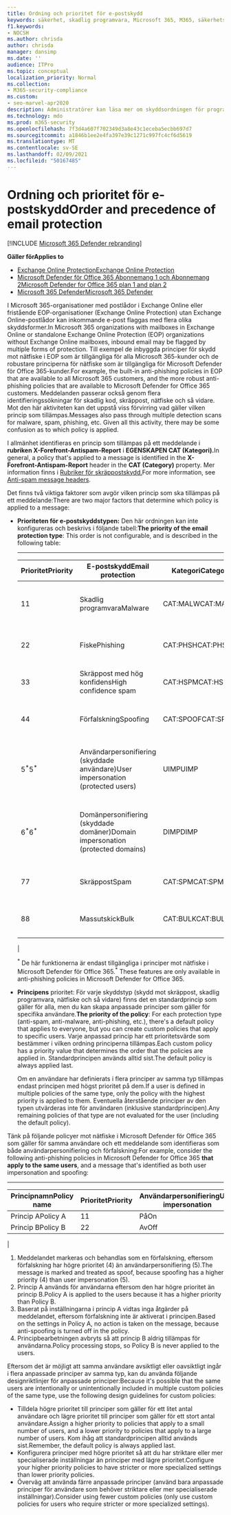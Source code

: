 ```yaml
---
title: Ordning och prioritet för e-postskydd
keywords: säkerhet, skadlig programvara, Microsoft 365, M365, säkerhetscenter, ATP, Microsoft Defender ATP, Office 365 ATP, Azure ATP
f1.keywords:
- NOCSH
ms.author: chrisda
author: chrisda
manager: dansimp
ms.date: ''
audience: ITPro
ms.topic: conceptual
localization_priority: Normal
ms.collection:
- M365-security-compliance
ms.custom:
- seo-marvel-apr2020
description: Administratörer kan läsa mer om skyddsordningen för program i Exchange Online Protection (EOP) och hur prioritetsvärdet i skyddsprinciperna avgör vilken princip som används.
ms.technology: mdo
ms.prod: m365-security
ms.openlocfilehash: 7f3d4a607f702349d3a8e43c1eceba5ecbb697d7
ms.sourcegitcommit: a1846b1ee2e4fa397e39c1271c997fc4cf6d5619
ms.translationtype: MT
ms.contentlocale: sv-SE
ms.lasthandoff: 02/09/2021
ms.locfileid: "50167485"
---
```

# <a name="order-and-precedence-of-email-protection"></a><span data-ttu-id="7ea72-104">Ordning och prioritet för e-postskydd</span><span class="sxs-lookup"><span data-stu-id="7ea72-104">Order and precedence of email protection</span></span>

[!INCLUDE [Microsoft 365 Defender rebranding](../includes/microsoft-defender-for-office.md)]

<span data-ttu-id="7ea72-105">**Gäller för**</span><span class="sxs-lookup"><span data-stu-id="7ea72-105">**Applies to**</span></span>
- [<span data-ttu-id="7ea72-106">Exchange Online Protection</span><span class="sxs-lookup"><span data-stu-id="7ea72-106">Exchange Online Protection</span></span>](https://go.microsoft.com/fwlink/?linkid=2148611)
- [<span data-ttu-id="7ea72-107">Microsoft Defender för Office 365 Abonnemang 1 och Abonnemang 2</span><span class="sxs-lookup"><span data-stu-id="7ea72-107">Microsoft Defender for Office 365 plan 1 and plan 2</span></span>](https://go.microsoft.com/fwlink/?linkid=2148715)
- [<span data-ttu-id="7ea72-108">Microsoft 365 Defender</span><span class="sxs-lookup"><span data-stu-id="7ea72-108">Microsoft 365 Defender</span></span>](https://go.microsoft.com/fwlink/?linkid=2118804)

<span data-ttu-id="7ea72-109">I Microsoft 365-organisationer med postlådor i Exchange Online eller fristående EOP-organisationer (Exchange Online Protection) utan Exchange Online-postlådor kan inkommande e-post flaggas med flera olika skyddsformer.</span><span class="sxs-lookup"><span data-stu-id="7ea72-109">In Microsoft 365 organizations with mailboxes in Exchange Online or standalone Exchange Online Protection (EOP) organizations without Exchange Online mailboxes, inbound email may be flagged by multiple forms of protection.</span></span> <span data-ttu-id="7ea72-110">Till exempel de inbyggda principer för skydd mot nätfiske i EOP som är tillgängliga för alla Microsoft 365-kunder och de robustare principerna för nätfiske som är tillgängliga för Microsoft Defender för Office 365-kunder.</span><span class="sxs-lookup"><span data-stu-id="7ea72-110">For example, the built-in anti-phishing policies in EOP that are available to all Microsoft 365 customers, and the more robust anti-phishing policies that are available to Microsoft Defender for Office 365 customers.</span></span> <span data-ttu-id="7ea72-111">Meddelanden passerar också genom flera identifieringssökningar för skadlig kod, skräppost, nätfiske och så vidare. Mot den här aktiviteten kan det uppstå viss förvirring vad gäller vilken princip som tillämpas.</span><span class="sxs-lookup"><span data-stu-id="7ea72-111">Messages also pass through multiple detection scans for malware, spam, phishing, etc. Given all this activity, there may be some confusion as to which policy is applied.</span></span>

<span data-ttu-id="7ea72-112">I allmänhet identifieras en princip som tillämpas på ett meddelande i **rubriken X-Forefront-Antispam-Report** i **EGENSKAPEN CAT (Kategori).**</span><span class="sxs-lookup"><span data-stu-id="7ea72-112">In general, a policy that's applied to a message is identified in the **X-Forefront-Antispam-Report** header in the **CAT (Category)** property.</span></span> <span data-ttu-id="7ea72-113">Mer information finns i [Rubriker för skräppostskydd.](anti-spam-message-headers.md)</span><span class="sxs-lookup"><span data-stu-id="7ea72-113">For more information, see [Anti-spam message headers](anti-spam-message-headers.md).</span></span>

<span data-ttu-id="7ea72-114">Det finns två viktiga faktorer som avgör vilken princip som ska tillämpas på ett meddelande:</span><span class="sxs-lookup"><span data-stu-id="7ea72-114">There are two major factors that determine which policy is applied to a message:</span></span>

- <span data-ttu-id="7ea72-115">**Prioriteten för e-postskyddstypen:** Den här ordningen kan inte konfigureras och beskrivs i följande tabell:</span><span class="sxs-lookup"><span data-stu-id="7ea72-115">**The priority of the email protection type**: This order is not configurable, and is described in the following table:</span></span>

  ****

  |<span data-ttu-id="7ea72-116">Prioritet</span><span class="sxs-lookup"><span data-stu-id="7ea72-116">Priority</span></span>|<span data-ttu-id="7ea72-117">E-postskydd</span><span class="sxs-lookup"><span data-stu-id="7ea72-117">Email protection</span></span>|<span data-ttu-id="7ea72-118">Kategori</span><span class="sxs-lookup"><span data-stu-id="7ea72-118">Category</span></span>|<span data-ttu-id="7ea72-119">Här hanterar du</span><span class="sxs-lookup"><span data-stu-id="7ea72-119">Where to manage</span></span>|
  |---|---|---|---|
  |<span data-ttu-id="7ea72-120">1</span><span class="sxs-lookup"><span data-stu-id="7ea72-120">1</span></span>|<span data-ttu-id="7ea72-121">Skadlig programvara</span><span class="sxs-lookup"><span data-stu-id="7ea72-121">Malware</span></span>|<span data-ttu-id="7ea72-122">CAT:MALW</span><span class="sxs-lookup"><span data-stu-id="7ea72-122">CAT:MALW</span></span>|[<span data-ttu-id="7ea72-123">Konfigurera principer för skydd mot skadlig programvara i EOP</span><span class="sxs-lookup"><span data-stu-id="7ea72-123">Configure anti-malware policies in EOP</span></span>](configure-anti-malware-policies.md)|
  |<span data-ttu-id="7ea72-124">2</span><span class="sxs-lookup"><span data-stu-id="7ea72-124">2</span></span>|<span data-ttu-id="7ea72-125">Fiske</span><span class="sxs-lookup"><span data-stu-id="7ea72-125">Phishing</span></span>|<span data-ttu-id="7ea72-126">CAT:PHSH</span><span class="sxs-lookup"><span data-stu-id="7ea72-126">CAT:PHSH</span></span>|[<span data-ttu-id="7ea72-127">Konfigurera principer för skräppostskydd i EOP</span><span class="sxs-lookup"><span data-stu-id="7ea72-127">Configure anti-spam policies in EOP</span></span>](configure-your-spam-filter-policies.md)|
  |<span data-ttu-id="7ea72-128">3</span><span class="sxs-lookup"><span data-stu-id="7ea72-128">3</span></span>|<span data-ttu-id="7ea72-129">Skräppost med hög konfidens</span><span class="sxs-lookup"><span data-stu-id="7ea72-129">High confidence spam</span></span>|<span data-ttu-id="7ea72-130">CAT:HSPM</span><span class="sxs-lookup"><span data-stu-id="7ea72-130">CAT:HSPM</span></span>|[<span data-ttu-id="7ea72-131">Konfigurera principer för skräppostskydd i EOP</span><span class="sxs-lookup"><span data-stu-id="7ea72-131">Configure anti-spam policies in EOP</span></span>](configure-your-spam-filter-policies.md)|
  |<span data-ttu-id="7ea72-132">4</span><span class="sxs-lookup"><span data-stu-id="7ea72-132">4</span></span>|<span data-ttu-id="7ea72-133">Förfalskning</span><span class="sxs-lookup"><span data-stu-id="7ea72-133">Spoofing</span></span>|<span data-ttu-id="7ea72-134">CAT:SPOOF</span><span class="sxs-lookup"><span data-stu-id="7ea72-134">CAT:SPOOF</span></span>|[<span data-ttu-id="7ea72-135">Konfigurera förfalskningsinformation i EOP</span><span class="sxs-lookup"><span data-stu-id="7ea72-135">Configure spoof intelligence in EOP</span></span>](learn-about-spoof-intelligence.md)|
  |<span data-ttu-id="7ea72-136">5<sup>\*</sup></span><span class="sxs-lookup"><span data-stu-id="7ea72-136">5<sup>\*</sup></span></span>|<span data-ttu-id="7ea72-137">Användarpersonifiering (skyddade användare)</span><span class="sxs-lookup"><span data-stu-id="7ea72-137">User impersonation (protected users)</span></span>|<span data-ttu-id="7ea72-138">UIMP</span><span class="sxs-lookup"><span data-stu-id="7ea72-138">UIMP</span></span>|[<span data-ttu-id="7ea72-139">Konfigurera principer för skydd mot nätfiske i Microsoft Defender för Office 365</span><span class="sxs-lookup"><span data-stu-id="7ea72-139">Configure anti-phishing policies in Microsoft Defender for Office 365</span></span>](configure-atp-anti-phishing-policies.md)|
  |<span data-ttu-id="7ea72-140">6<sup>\*</sup></span><span class="sxs-lookup"><span data-stu-id="7ea72-140">6<sup>\*</sup></span></span>|<span data-ttu-id="7ea72-141">Domänpersonifiering (skyddade domäner)</span><span class="sxs-lookup"><span data-stu-id="7ea72-141">Domain impersonation (protected domains)</span></span>|<span data-ttu-id="7ea72-142">DIMP</span><span class="sxs-lookup"><span data-stu-id="7ea72-142">DIMP</span></span>|[<span data-ttu-id="7ea72-143">Konfigurera principer för skydd mot nätfiske i Microsoft Defender för Office 365</span><span class="sxs-lookup"><span data-stu-id="7ea72-143">Configure anti-phishing policies in Microsoft Defender for Office 365</span></span>](configure-atp-anti-phishing-policies.md)|
  |<span data-ttu-id="7ea72-144">7</span><span class="sxs-lookup"><span data-stu-id="7ea72-144">7</span></span>|<span data-ttu-id="7ea72-145">Skräppost</span><span class="sxs-lookup"><span data-stu-id="7ea72-145">Spam</span></span>|<span data-ttu-id="7ea72-146">CAT:SPM</span><span class="sxs-lookup"><span data-stu-id="7ea72-146">CAT:SPM</span></span>|[<span data-ttu-id="7ea72-147">Konfigurera principer för skräppostskydd i EOP</span><span class="sxs-lookup"><span data-stu-id="7ea72-147">Configure anti-spam policies in EOP</span></span>](configure-your-spam-filter-policies.md)|
  |<span data-ttu-id="7ea72-148">8</span><span class="sxs-lookup"><span data-stu-id="7ea72-148">8</span></span>|<span data-ttu-id="7ea72-149">Massutskick</span><span class="sxs-lookup"><span data-stu-id="7ea72-149">Bulk</span></span>|<span data-ttu-id="7ea72-150">CAT:BULK</span><span class="sxs-lookup"><span data-stu-id="7ea72-150">CAT:BULK</span></span>|[<span data-ttu-id="7ea72-151">Konfigurera principer för skräppostskydd i EOP</span><span class="sxs-lookup"><span data-stu-id="7ea72-151">Configure anti-spam policies in EOP</span></span>](configure-your-spam-filter-policies.md)|
  |

  <span data-ttu-id="7ea72-152"><sup>\*</sup> De här funktionerna är endast tillgängliga i principer mot nätfiske i Microsoft Defender för Office 365.</span><span class="sxs-lookup"><span data-stu-id="7ea72-152"><sup>\*</sup> These features are only available in anti-phishing policies in Microsoft Defender for Office 365.</span></span>

- <span data-ttu-id="7ea72-153">**Principens** prioritet: För varje skyddstyp (skydd mot skräppost, skadlig programvara, nätfiske och så vidare) finns det en standardprincip som gäller för alla, men du kan skapa anpassade principer som gäller för specifika användare.</span><span class="sxs-lookup"><span data-stu-id="7ea72-153">**The priority of the policy**: For each protection type (anti-spam, anti-malware, anti-phishing, etc.), there's a default policy that applies to everyone, but you can create custom policies that apply to specific users.</span></span> <span data-ttu-id="7ea72-154">Varje anpassad princip har ett prioritetsvärde som bestämmer i vilken ordning principerna tillämpas.</span><span class="sxs-lookup"><span data-stu-id="7ea72-154">Each custom policy has a priority value that determines the order that the policies are applied in.</span></span> <span data-ttu-id="7ea72-155">Standardprincipen används alltid sist.</span><span class="sxs-lookup"><span data-stu-id="7ea72-155">The default policy is always applied last.</span></span>

  <span data-ttu-id="7ea72-156">Om en användare har definierats i flera principer av samma typ tillämpas endast principen med högst prioritet på dem.</span><span class="sxs-lookup"><span data-stu-id="7ea72-156">If a user is defined in multiple policies of the same type, only the policy with the highest priority is applied to them.</span></span> <span data-ttu-id="7ea72-157">Eventuella återstående principer av den typen utvärderas inte för användaren (inklusive standardprincipen).</span><span class="sxs-lookup"><span data-stu-id="7ea72-157">Any remaining policies of that type are not evaluated for the user (including the default policy).</span></span>

<span data-ttu-id="7ea72-158">Tänk på följande policyer mot nätfiske i Microsoft Defender för Office 365 som gäller för samma användare och ett meddelande som identifieras som både användarpersonifiering och förfalskning:</span><span class="sxs-lookup"><span data-stu-id="7ea72-158">For example, consider the following anti-phishing policies in Microsoft Defender for Office 365 **that apply to the same users**, and a message that's identified as both user impersonation and spoofing:</span></span>

  ****

  |<span data-ttu-id="7ea72-159">Principnamn</span><span class="sxs-lookup"><span data-stu-id="7ea72-159">Policy name</span></span>|<span data-ttu-id="7ea72-160">Prioritet</span><span class="sxs-lookup"><span data-stu-id="7ea72-160">Priority</span></span>|<span data-ttu-id="7ea72-161">Användarpersonifiering</span><span class="sxs-lookup"><span data-stu-id="7ea72-161">User impersonation</span></span>|<span data-ttu-id="7ea72-162">Förfalskningskydd</span><span class="sxs-lookup"><span data-stu-id="7ea72-162">Anti-spoofing</span></span>|
  |---|---|---|---|
  |<span data-ttu-id="7ea72-163">Princip A</span><span class="sxs-lookup"><span data-stu-id="7ea72-163">Policy A</span></span>|<span data-ttu-id="7ea72-164">1</span><span class="sxs-lookup"><span data-stu-id="7ea72-164">1</span></span>|<span data-ttu-id="7ea72-165">På</span><span class="sxs-lookup"><span data-stu-id="7ea72-165">On</span></span>|<span data-ttu-id="7ea72-166">Av</span><span class="sxs-lookup"><span data-stu-id="7ea72-166">Off</span></span>|
  |<span data-ttu-id="7ea72-167">Princip B</span><span class="sxs-lookup"><span data-stu-id="7ea72-167">Policy B</span></span>|<span data-ttu-id="7ea72-168">2</span><span class="sxs-lookup"><span data-stu-id="7ea72-168">2</span></span>|<span data-ttu-id="7ea72-169">Av</span><span class="sxs-lookup"><span data-stu-id="7ea72-169">Off</span></span>|<span data-ttu-id="7ea72-170">På</span><span class="sxs-lookup"><span data-stu-id="7ea72-170">On</span></span>|
  |

1. <span data-ttu-id="7ea72-171">Meddelandet markeras och behandlas som en förfalskning, eftersom förfalskning har högre prioritet (4) än användarpersonifiering (5).</span><span class="sxs-lookup"><span data-stu-id="7ea72-171">The message is marked and treated as spoof, because spoofing has a higher priority (4) than user impersonation (5).</span></span>
2. <span data-ttu-id="7ea72-172">Princip A används för användarna eftersom den har högre prioritet än princip B.</span><span class="sxs-lookup"><span data-stu-id="7ea72-172">Policy A is applied to the users because it has a higher priority than Policy B.</span></span>
3. <span data-ttu-id="7ea72-173">Baserat på inställningarna i princip A vidtas inga åtgärder på meddelandet, eftersom förfalskning inte är aktiverat i principen.</span><span class="sxs-lookup"><span data-stu-id="7ea72-173">Based on the settings in Policy A, no action is taken on the message, because anti-spoofing is turned off in the policy.</span></span>
4. <span data-ttu-id="7ea72-174">Principbearbetningen avbryts så att princip B aldrig tillämpas för användarna.</span><span class="sxs-lookup"><span data-stu-id="7ea72-174">Policy processing stops, so Policy B is never applied to the users.</span></span>

<span data-ttu-id="7ea72-175">Eftersom det är möjligt att samma användare avsiktligt eller oavsiktligt ingår i flera anpassade principer av samma typ, kan du använda följande designriktlinjer för anpassade principer:</span><span class="sxs-lookup"><span data-stu-id="7ea72-175">Because it's possible that the same users are intentionally or unintentionally included in multiple custom policies of the same type, use the following design guidelines for custom policies:</span></span>

- <span data-ttu-id="7ea72-176">Tilldela högre prioritet till principer som gäller för ett litet antal användare och lägre prioritet till principer som gäller för ett stort antal användare.</span><span class="sxs-lookup"><span data-stu-id="7ea72-176">Assign a higher priority to policies that apply to a small number of users, and a lower priority to policies that apply to a large number of users.</span></span> <span data-ttu-id="7ea72-177">Kom ihåg att standardprincipen alltid används sist.</span><span class="sxs-lookup"><span data-stu-id="7ea72-177">Remember, the default policy is always applied last.</span></span>
- <span data-ttu-id="7ea72-178">Konfigurera principer med högre prioritet så att du har striktare eller mer specialiserade inställningar än principer med lägre prioritet.</span><span class="sxs-lookup"><span data-stu-id="7ea72-178">Configure your higher priority policies to have stricter or more specialized settings than lower priority policies.</span></span>
- <span data-ttu-id="7ea72-179">Överväg att använda färre anpassade principer (använd bara anpassade principer för användare som behöver striktare eller mer specialiserade inställningar).</span><span class="sxs-lookup"><span data-stu-id="7ea72-179">Consider using fewer custom policies (only use custom policies for users who require stricter or more specialized settings).</span></span>
